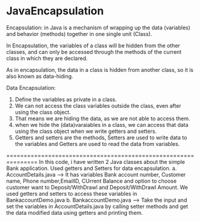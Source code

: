 # JavaEncapsulation

Encapsulation: in Java is a mechanism of wrapping up the data (variables) and behavior (methods) together in one single unit (Class).

In Encapsulation, the variables of a class will be hidden from the other classes, and can only be accessed through the methods of the current class in which they are declared.

As in encapsulation, the data in a class is hidden from another class, so it is also known as data-hiding.

Data Encapsulation: 
1. Define the variables as private in a class. 
2. We can not access the class variables outside the class, even after using the class object.
3. That means we are hiding the data, as we are not able to access them.
4. when we hide the (data)varaiables in a class, we can access that data using the class object when we write getters and setters.
5. Getters and setters are the methods, Setters are used to write data to the variables and Getters are used to read the data from variables.

===============================================================
In this code, i have written 2 Java classes about the simple Bank application.
Used getters and Setters for data encapsulation.
  a. AccountDetails.java --> It has variables Bank account number, Customer name, Phone number,EmailID, CUrrent Balance and option to           choose customer want to Deposit/WithDrawl and Deposit/WithDrawl Amount. We used getters and setters to access these variables in           BankaccountDemo.java
  b. BankaccountDemo.java --> Take the input and set the variables in AccountDetails.java by calling setter methods
     and get the data  modified data using getters and printing them.
   
